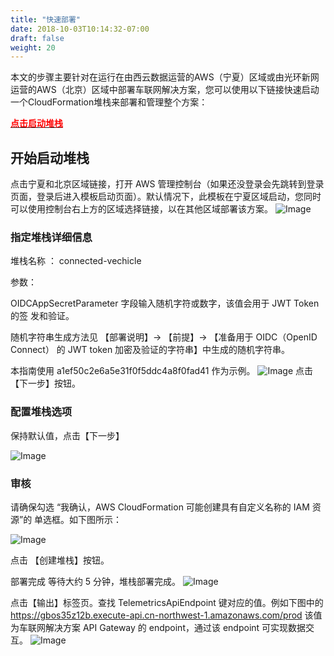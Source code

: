 ```yaml
---
title: "快速部署"
date: 2018-10-03T10:14:32-07:00
draft: false
weight: 20
---
```




本文的步骤主要针对在运行在由西云数据运营的AWS（宁夏）区域或由光环新网运营的AWS（北京）区域中部署车联网解决方案，您可以使用以下链接快速启动一个CloudFormation堆栈来部署和管理整个方案：

[<span style="color: red;">**点击启动堆栈**</span> ](https://cn-northwest-1.console.amazonaws.cn/cloudformation/home?region=cn-northwest-1#/stacks/create/template?stackName=aws-connected-vehicle&templateURL=https:%2F%2Faws-solutions-reference.s3.cn-north-1.amazonaws.com.cn%2Faws-connected-vehicle-solution%2Flatest%2Faws-connected-vehicle-solution-dev-cn.template)

## 开始启动堆栈
点击宁夏和北京区域链接，打开 AWS 管理控制台（如果还没登录会先跳转到登录页面，登录后进入模板启动页面）。默认情况下，此模板在宁夏区域启动，您同时可以使用控制台右上方的区域选择链接，以在其他区域部署该方案。
![Image](/images/cvra/003.png)

### 指定堆栈详细信息
堆栈名称 ： connected-vechicle

参数：

OIDCAppSecretParameter 字段输⼊随机字符或数字，该值会⽤于 JWT Token 的签
发和验证。

随机字符串⽣成⽅法见 【部署说明】→ 【前提】→ 【准备⽤于 OIDC（OpenID
Connect） 的 JWT token 加密及验证的字符串】中⽣成的随机字符串。

本指南使⽤ a1ef50c2e6a5e31f0f5ddc4a8f0fad41 作为⽰例。
![Image](/images/cvra/004.png)
点击 【下⼀步】按钮。

### 配置堆栈选项
保持默认值，点击【下⼀步】

![Image](/images/cvra/005.png)


### 审核
请确保勾选 “我确认，AWS CloudFormation 可能创建具有⾃定义名称的 IAM 资源”的
单选框。如下图所⽰：

![Image](/images/cvra/006.png)

点击 【创建堆栈】按钮。

部署完成
等待⼤约 5 分钟，堆栈部署完成。
![Image](/images/cvra/007.png)

点击【输出】标签页。查找 TelemetricsApiEndpoint 键对应的值。例如下图中的
https://gbos35z12b.execute-api.cn-northwest-1.amazonaws.com/prod 该值为车联⽹解决⽅案 API Gateway 的 endpoint，通过该 endpoint 可实现数据交
互。
![Image](/images/cvra/008.png)